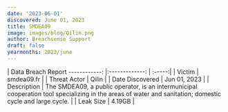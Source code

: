 ```yaml
---
date: '2023-06-01'
discovered: June 01, 2023
title: SMDEA09
image: images/blog/Qilin.png
author: Breachsense Support
draft: false
yearmonths: 2023/june
---
```



| Data Breach Report
------------:     |:-------------:    | :-----:|
| Victim      | smdea09.fr      | 
| Threat Actor      | Qilin      | 
| Date Discovered      | Jun 01, 2023      | 
| Description      | The SMDEA09, a public operator, is an intermunicipal cooperation tool specializing in the areas of water and sanitation; domestic cycle and large cycle.      | 
| Leak Size      | 4.19GB      | 

